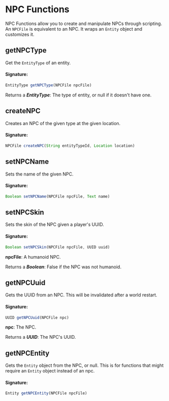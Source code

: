 # NPC Functions
 NPC Functions allow you to create and manipulate NPCs through scripting. An
 `NPCFile` is equivalent to an NPC. It wraps an `Entity` object and customizes it.

## getNPCType

Get the `EntityType` of an entity.

#### Signature:
```js
EntityType getNPCType(NPCFile npcFile)
```

Returns a _**EntityType**_: The type of entity, or null if it doesn't have one.

## createNPC

Creates an NPC of the given type at the given location.

#### Signature:
```js
NPCFile createNPC(String entityTypeId, Location location)
```

## setNPCName

Sets the name of the given NPC.

#### Signature:
```js
Boolean setNPCName(NPCFile npcFile, Text name)
```

## setNPCSkin

Sets the skin of the NPC given a player's UUID.

#### Signature:
```js
Boolean setNPCSkin(NPCFile npcFile, UUID uuid)
```

**npcFile**: A humanoid NPC.

Returns a _**Boolean**_: False if the NPC was not humanoid.

## getNPCUuid

Gets the UUID from an NPC. This will be invalidated after a world restart.

#### Signature:
```js
UUID getNPCUuid(NPCFile npc)
```

**npc**: The NPC.

Returns a _**UUID**_: The NPC's UUID.

## getNPCEntity

Gets the `Entity` object from the NPC, or null. This is for functions that might require
 an `Entity` object instead of an npc.

#### Signature:
```js
Entity getNPCEntity(NPCFile npcFile)
```

